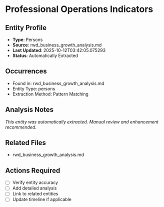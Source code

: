# Professional Operations Indicators

## Entity Profile
- **Type**: Persons
- **Source**: rwd_business_growth_analysis.md
- **Last Updated**: 2025-10-12T03:42:05.075293
- **Status**: Automatically Extracted

## Occurrences
- Found in: rwd_business_growth_analysis.md
- Entity Type: persons
- Extraction Method: Pattern Matching

## Analysis Notes
*This entity was automatically extracted. Manual review and enhancement recommended.*

## Related Files
- rwd_business_growth_analysis.md

## Actions Required
- [ ] Verify entity accuracy
- [ ] Add detailed analysis
- [ ] Link to related entities
- [ ] Update timeline if applicable

